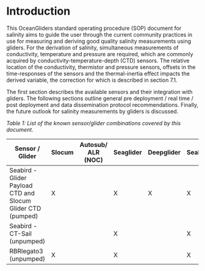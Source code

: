 # Introduction

This OceanGliders standard operating procedure (SOP) document for salinity aims to guide the user through the current community practices in use for measuring and deriving good quality salinity measurements using gliders. For the derivation of salinity, simultaneous measurements of conductivity, temperature and pressure are required, which are commonly acquired by conductivity-temperature-depth (CTD) sensors. The relative location of the conductivity, thermistor and pressure sensors, offsets in the time-responses of the sensors and the thermal-inertia effect impacts the derived variable, the correction for which is described in section 7.1. 

The first section describes the available sensors and their integration with gliders. The following sections outline general pre deployment / real time / post deployment and data dissemination protocol recommendations. Finally, the future outlook for salinity measurements by gliders is discussed. 


*Table 1: List of the known sensor/glider combinations covered by this document.*

| Sensor / Glider  |  Slocum |  Autosub/ ALR (NOC) |  Seaglider | Deepglider  |  SeaExplorer |  Spray |  ATM Petrel |  Information |
|---|---|---|---|---|---|---|---|---|
| Seabird - Glider Payload CTD and Slocum Glider CTD (pumped) | X |   | X | X | X |   |   | [Link](https://www.seabird.com/glider-payload-ctd-gpctd/product?id=60762467712#); [Slocum specific](https://www.seabird.com/slocum-glider-ctd/product?id=60762467713)|
| Seabird - CT-Sail  (unpumped) |   |   | X |   | X |   |    |[Link](https://www.jfe-advantech.co.jp/eng/ocean/rinko/rinko22d.html) |
| RBRlegato3 (unpumped) | X |   | X |   | X |   | X | [Link](https://www.jfe-advantech.co.jp/eng/ocean/rinko/rinko-ft.html) |
